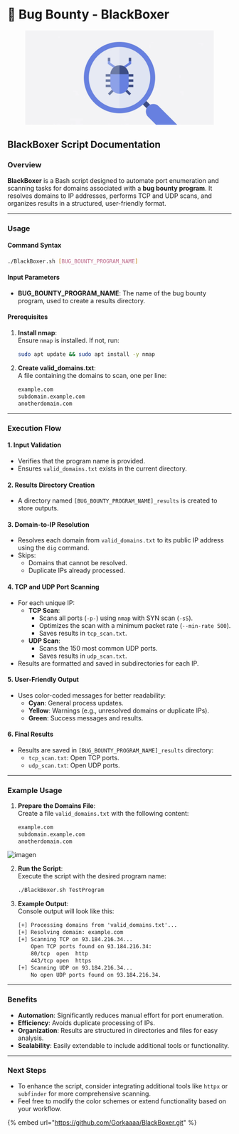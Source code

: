 # 🚪 Bug Bounty - BlackBoxer

<figure><img src="../.gitbook/assets/image (1).png" alt="" width="563"><figcaption></figcaption></figure>

## **BlackBoxer Script Documentation**

### **Overview**

**BlackBoxer** is a Bash script designed to automate port enumeration and scanning tasks for domains associated with a **bug bounty program**. It resolves domains to IP addresses, performs TCP and UDP scans, and organizes results in a structured, user-friendly format.

***

### **Usage**

#### **Command Syntax**

```bash
./BlackBoxer.sh [BUG_BOUNTY_PROGRAM_NAME]
```

#### **Input Parameters**

* **BUG\_BOUNTY\_PROGRAM\_NAME**: The name of the bug bounty program, used to create a results directory.

#### **Prerequisites**

1.  **Install nmap**:\
    Ensure `nmap` is installed. If not, run:

    ```bash
    sudo apt update && sudo apt install -y nmap
    ```
2.  **Create valid\_domains.txt**:\
    A file containing the domains to scan, one per line:

    ```plaintext
    example.com
    subdomain.example.com
    anotherdomain.com
    ```

***

### **Execution Flow**

#### **1. Input Validation**

* Verifies that the program name is provided.
* Ensures `valid_domains.txt` exists in the current directory.

#### **2. Results Directory Creation**

* A directory named `[BUG_BOUNTY_PROGRAM_NAME]_results` is created to store outputs.

#### **3. Domain-to-IP Resolution**

* Resolves each domain from `valid_domains.txt` to its public IP address using the `dig` command.
* Skips:
  * Domains that cannot be resolved.
  * Duplicate IPs already processed.

#### **4. TCP and UDP Port Scanning**

* For each unique IP:
  * **TCP Scan**:
    * Scans all ports (`-p-`) using `nmap` with SYN scan (`-sS`).
    * Optimizes the scan with a minimum packet rate (`--min-rate 500`).
    * Saves results in `tcp_scan.txt`.
  * **UDP Scan**:
    * Scans the 150 most common UDP ports.
    * Saves results in `udp_scan.txt`.
* Results are formatted and saved in subdirectories for each IP.

#### **5. User-Friendly Output**

* Uses color-coded messages for better readability:
  * **Cyan**: General process updates.
  * **Yellow**: Warnings (e.g., unresolved domains or duplicate IPs).
  * **Green**: Success messages and results.

#### **6. Final Results**

* Results are saved in `[BUG_BOUNTY_PROGRAM_NAME]_results` directory:
  * `tcp_scan.txt`: Open TCP ports.
  * `udp_scan.txt`: Open UDP ports.

***

### **Example Usage**

1.  **Prepare the Domains File**:\
    Create a file `valid_domains.txt` with the following content:

    ```plaintext
    example.com
    subdomain.example.com
    anotherdomain.com
    ```

![imagen](https://github.com/user-attachments/assets/695b89b3-a90f-4bbd-8644-f1813b0fac8a)

2.  **Run the Script**:\
    Execute the script with the desired program name:

    ```bash
    ./BlackBoxer.sh TestProgram
    ```
3.  **Example Output**:\
    Console output will look like this:

    ```plaintext
    [+] Processing domains from 'valid_domains.txt'...
    [+] Resolving domain: example.com
    [+] Scanning TCP on 93.184.216.34...
        Open TCP ports found on 93.184.216.34:
        80/tcp  open  http
        443/tcp open  https
    [+] Scanning UDP on 93.184.216.34...
        No open UDP ports found on 93.184.216.34.
    ```

***

### **Benefits**

* **Automation**: Significantly reduces manual effort for port enumeration.
* **Efficiency**: Avoids duplicate processing of IPs.
* **Organization**: Results are structured in directories and files for easy analysis.
* **Scalability**: Easily extendable to include additional tools or functionality.

***

### **Next Steps**

* To enhance the script, consider integrating additional tools like `httpx` or `subfinder` for more comprehensive scanning.
* Feel free to modify the color schemes or extend functionality based on your workflow.



{% embed url="https://github.com/Gorkaaaa/BlackBoxer.git" %}
